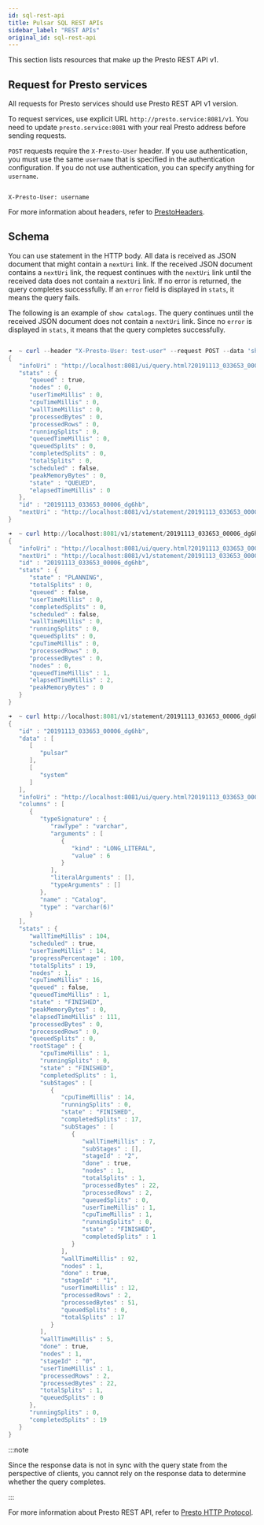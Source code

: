 ```yaml
---
id: sql-rest-api
title: Pulsar SQL REST APIs
sidebar_label: "REST APIs"
original_id: sql-rest-api
---
```


This section lists resources that make up the Presto REST API v1.

## Request for Presto services

All requests for Presto services should use Presto REST API v1 version.

To request services, use explicit URL `http://presto.service:8081/v1`. You need to update `presto.service:8081` with your real Presto address before sending requests.

`POST` requests require the `X-Presto-User` header. If you use authentication, you must use the same `username` that is specified in the authentication configuration. If you do not use authentication, you can specify anything for `username`.

```properties

X-Presto-User: username

```

For more information about headers, refer to [PrestoHeaders](https://github.com/trinodb/trino).

## Schema

You can use statement in the HTTP body. All data is received as JSON document that might contain a `nextUri` link. If the received JSON document contains a `nextUri` link, the request continues with the `nextUri` link until the received data does not contain a `nextUri` link. If no error is returned, the query completes successfully. If an `error` field is displayed in `stats`, it means the query fails.

The following is an example of `show catalogs`. The query continues until the received JSON document does not contain a `nextUri` link. Since no `error` is displayed in `stats`, it means that the query completes successfully.

```powershell

➜  ~ curl --header "X-Presto-User: test-user" --request POST --data 'show catalogs' http://localhost:8081/v1/statement
{
   "infoUri" : "http://localhost:8081/ui/query.html?20191113_033653_00006_dg6hb",
   "stats" : {
      "queued" : true,
      "nodes" : 0,
      "userTimeMillis" : 0,
      "cpuTimeMillis" : 0,
      "wallTimeMillis" : 0,
      "processedBytes" : 0,
      "processedRows" : 0,
      "runningSplits" : 0,
      "queuedTimeMillis" : 0,
      "queuedSplits" : 0,
      "completedSplits" : 0,
      "totalSplits" : 0,
      "scheduled" : false,
      "peakMemoryBytes" : 0,
      "state" : "QUEUED",
      "elapsedTimeMillis" : 0
   },
   "id" : "20191113_033653_00006_dg6hb",
   "nextUri" : "http://localhost:8081/v1/statement/20191113_033653_00006_dg6hb/1"
}

➜  ~ curl http://localhost:8081/v1/statement/20191113_033653_00006_dg6hb/1
{
   "infoUri" : "http://localhost:8081/ui/query.html?20191113_033653_00006_dg6hb",
   "nextUri" : "http://localhost:8081/v1/statement/20191113_033653_00006_dg6hb/2",
   "id" : "20191113_033653_00006_dg6hb",
   "stats" : {
      "state" : "PLANNING",
      "totalSplits" : 0,
      "queued" : false,
      "userTimeMillis" : 0,
      "completedSplits" : 0,
      "scheduled" : false,
      "wallTimeMillis" : 0,
      "runningSplits" : 0,
      "queuedSplits" : 0,
      "cpuTimeMillis" : 0,
      "processedRows" : 0,
      "processedBytes" : 0,
      "nodes" : 0,
      "queuedTimeMillis" : 1,
      "elapsedTimeMillis" : 2,
      "peakMemoryBytes" : 0
   }
}

➜  ~ curl http://localhost:8081/v1/statement/20191113_033653_00006_dg6hb/2
{
   "id" : "20191113_033653_00006_dg6hb",
   "data" : [
      [
         "pulsar"
      ],
      [
         "system"
      ]
   ],
   "infoUri" : "http://localhost:8081/ui/query.html?20191113_033653_00006_dg6hb",
   "columns" : [
      {
         "typeSignature" : {
            "rawType" : "varchar",
            "arguments" : [
               {
                  "kind" : "LONG_LITERAL",
                  "value" : 6
               }
            ],
            "literalArguments" : [],
            "typeArguments" : []
         },
         "name" : "Catalog",
         "type" : "varchar(6)"
      }
   ],
   "stats" : {
      "wallTimeMillis" : 104,
      "scheduled" : true,
      "userTimeMillis" : 14,
      "progressPercentage" : 100,
      "totalSplits" : 19,
      "nodes" : 1,
      "cpuTimeMillis" : 16,
      "queued" : false,
      "queuedTimeMillis" : 1,
      "state" : "FINISHED",
      "peakMemoryBytes" : 0,
      "elapsedTimeMillis" : 111,
      "processedBytes" : 0,
      "processedRows" : 0,
      "queuedSplits" : 0,
      "rootStage" : {
         "cpuTimeMillis" : 1,
         "runningSplits" : 0,
         "state" : "FINISHED",
         "completedSplits" : 1,
         "subStages" : [
            {
               "cpuTimeMillis" : 14,
               "runningSplits" : 0,
               "state" : "FINISHED",
               "completedSplits" : 17,
               "subStages" : [
                  {
                     "wallTimeMillis" : 7,
                     "subStages" : [],
                     "stageId" : "2",
                     "done" : true,
                     "nodes" : 1,
                     "totalSplits" : 1,
                     "processedBytes" : 22,
                     "processedRows" : 2,
                     "queuedSplits" : 0,
                     "userTimeMillis" : 1,
                     "cpuTimeMillis" : 1,
                     "runningSplits" : 0,
                     "state" : "FINISHED",
                     "completedSplits" : 1
                  }
               ],
               "wallTimeMillis" : 92,
               "nodes" : 1,
               "done" : true,
               "stageId" : "1",
               "userTimeMillis" : 12,
               "processedRows" : 2,
               "processedBytes" : 51,
               "queuedSplits" : 0,
               "totalSplits" : 17
            }
         ],
         "wallTimeMillis" : 5,
         "done" : true,
         "nodes" : 1,
         "stageId" : "0",
         "userTimeMillis" : 1,
         "processedRows" : 2,
         "processedBytes" : 22,
         "totalSplits" : 1,
         "queuedSplits" : 0
      },
      "runningSplits" : 0,
      "completedSplits" : 19
   }
}

```

:::note

Since the response data is not in sync with the query state from the perspective of clients, you cannot rely on the response data to determine whether the query completes.

:::

For more information about Presto REST API, refer to [Presto HTTP Protocol](https://github.com/prestosql/presto/wiki/HTTP-Protocol).
